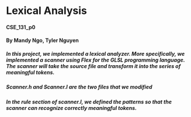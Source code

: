 # Lexical Analysis
#### CSE_131_p0
#### By Mandy Ngo, Tyler Nguyen
##### In this project, we implemented a lexical analyzer. More specifically, we implemented a scanner using Flex for the GLSL programming language.  The scanner will take the source file and transform it into the series of meaningful tokens.
##### Scanner.h and Scanner.l are the two files that we modified
##### In the rule section of scanner.l, we defined the patterns so that the scanner can recognize correctly meaningful tokens. 
